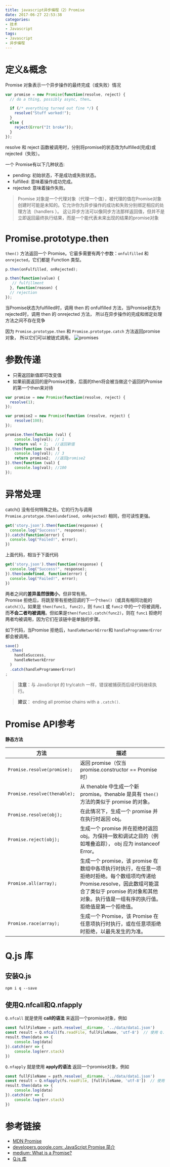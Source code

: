 ```yaml
---
title: javascript异步编程（2）Promise
date: 2017-06-27 22:53:38
categories:
- 技术
- Javascript
tags:
- Javascript
- 异步编程
---
```


# 定义&概念
Promise 对象表示一个异步操作的最终完成（或失败）情况

<!-- more -->

```javascript
var promise = new Promise(function(resolve, reject) {
  // do a thing, possibly async, then…

  if (/* everything turned out fine */) {
    resolve("Stuff worked!");
  }
  else {
    reject(Error("It broke"));
  }
});

```
resolve 和 reject 函数被调用时，分别将promise的状态改为fulfilled(完成)或rejected（失败）。

一个 Promise有以下几种状态:

* pending: 初始状态，不是成功或失败状态。
* fulfilled: 意味着操作成功完成。
* rejected: 意味着操作失败。

> Promise 对象是一个代理对象（代理一个值），被代理的值在Promise对象创建时可能是未知的。它允许你为异步操作的成功和失败分别绑定相应的处理方法（handlers ）。 这让异步方法可以像同步方法那样返回值，但并不是立即返回最终执行结果，而是一个能代表未来出现的结果的promise对象

# Promise.prototype.then

`then()` 方法返回一个  Promise。它最多需要有两个参数：`onfulfilled` 和 `onrejected`，它们都是 Function 类型。  

```javascript
p.then(onFulfilled, onRejected);

p.then(function(value) {
   // fulfillment
  }, function(reason) {
  // rejection
});
```
当Promise状态为fulfilled时，调用 then 的 onfulfilled 方法，当Promise状态为rejected时，调用 then 的 onrejected 方法， 所以在异步操作的完成和绑定处理方法之间不存在竞争

因为 `Promise.prototype.then` 和 `Promise.prototype.catch` 方法返回promise 对象， 所以它们可以被链式调用。
![promises](/images/javascript/js-promises.png)

# 参数传递

- 只需返回新值即可改变值
- 如果前面返回的是Promise对象，后面的then将会被当做这个返回的Promise的第一个then来对待

```javascript
var promise = new Promise(function(resolve, reject) {
  resolve(1);
});

var promise2 = new Promise(function (resolve, reject) {
    resolve(100);
});

promise.then(function (val) {
    console.log(val); // 1
    return val + 2;   //返回新值
}).then(function (val) {
    console.log(val); // 3
    return promise2;  //返回promise2
}).then(function (val) {
    console.log(val); //100
});
```

# 异常处理
catch() 没有任何特殊之处。它的行为与调用 `Promise.prototype.then(undefined, onRejected)` 相同，但可读性更强。

```javascript
get('story.json').then(function(response) {
  console.log("Success!", response);
}).catch(function(error) {
  console.log("Failed!", error);
})
```
上面代码，相当于下面代码
```javascript
get('story.json').then(function(response) {
  console.log("Success!", response);
}).then(undefined, function(error) {
  console.log("Failed!", error);
})
```
两者之间的**差异虽然很微小**，但非常有用。  
Promise 拒绝后，将跳至带有拒绝回调的下一个`then()`（或具有相同功能的 `catch()`）。如果是 `then(func1, func2)`，则 `func1` 或 `func2` 中的一个将被调用，而**不会二者均被调用**。但如果是`then(func1).catch(func2)`，则在 `func1` 拒绝时两者均被调用，因为它们在该链中是单独的步骤。

如下代码，当Promise 拒绝后，`handleNetworkError`和 `handleProgrammerError`都会被调用。
```javascript
save()
  .then(
    handleSuccess,
    handleNetworkError
  )
  .catch(handleProgrammerError)
;
```
> **注意**：与 JavaScript 的 try/catch 一样，错误被捕获而后续代码继续执行。

> **建议**： ending all promise chains with a `.catch()`.

# Promise API参考

**静态方法**

方法| 描述
---------|----------
`Promise.resolve(promise);`  | 返回 promise（仅当 promise.constructor == Promise 时）
`Promise.resolve(thenable);` | 从 thenable 中生成一个新 promise。thenable 是具有 `then()` 方法的类似于 promise 的对象。
`Promise.resolve(obj);`	 | 	在此情况下，生成一个 promise 并在执行时返回 obj。
`Promise.reject(obj);` | 生成一个 promise 并在拒绝时返回 obj。为保持一致和调试之目的（例如堆叠追踪）， obj 应为 instanceof Error。
`Promise.all(array);` | 生成一个 promise，该 promise 在数组中各项执行时执行，在任意一项拒绝时拒绝。每个数组项均传递给 Promise.resolve，因此数组可能混合了类似于 promise 的对象和其他对象。执行值是一组有序的执行值。拒绝值是第一个拒绝值。
`Promise.race(array);` | 生成一个 Promise，该 Promise 在任意项执行时执行，或在任意项拒绝时拒绝，以最先发生的为准。


# Q.js 库

## 安装Q.js
```
npm i q --save
```
## 使用Q.nfcall和Q.nfapply
`Q.nfcall` 就是使用 **call的语法** 来返回一个promise对象，例如

```javascript
const fullFileName = path.resolve(__dirname, '../data/data1.json')
const result = Q.nfcall(fs.readFile, fullFileName, 'utf-8')  // 使用 Q.nfcall 返回一个 promise
result.then(data => {
    console.log(data)
}).catch(err => {
    console.log(err.stack)
})
```

`Q.nfapply` 就是使用 **apply的语法** 返回一个promise对象，例如
```javascript
const fullFileName = path.resolve(__dirname, '../data/data1.json')
const result = Q.nfapply(fs.readFile, [fullFileName, 'utf-8'])  // 使用 Q.nfapply 返回一个 promise
result.then(data => {
    console.log(data)
}).catch(err => {
    console.log(err.stack)
})

```

# 参考链接
- [MDN Promise](https://developer.mozilla.org/zh-CN/docs/Web/JavaScript/Reference/Global_Objects/Promise)
- [developers.google.com: JavaScript Promise 简介](https://developers.google.com/web/fundamentals/getting-started/primers/promises)
- [medium: What is a Promise?](https://medium.com/javascript-scene/master-the-javascript-interview-what-is-a-promise-27fc71e77261)
- [Q.js 库](https://github.com/kriskowal/q)